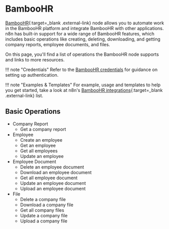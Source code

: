 # BambooHR

[BambooHR](https://www.bamboohr.com/){:target=_blank .external-link} node allows you to automate work in the BambooHR platform and integrate BambooHR with other applications. n8n has built-in support for a wide range of BambooHR features, which includes basic operations like creating, deleting, downloading, and getting company reports, employee documents, and files.

On this page, you'll find a list of operations the BambooHR node supports and links to more resources.

!!! note "Credentials"
  Refer to the [BambooHR credentials](https://docs.n8n.io/integrations/builtin/credentials/bamboohr/) for guidance on setting up authentication. 

!!! note "Examples & Templates"
  For example, usage and templates to help you get started, take a look at n8n's [BambooHR integrations](https://n8n.io/integrations/bamboohr/){:target=_blank .external-link} list.


## Basic Operations

* Company Report
    * Get a company report
* Employee
    * Create an employee
    * Get an employee
    * Get all employees
    * Update an employee
* Employee Document
    * Delete an employee document
    * Download an employee document
    * Get all employee document
    * Update an employee document
    * Upload an employee document
* File
    * Delete a company file
    * Download a company file
    * Get all company files
    * Update a company file
    * Upload a company file
